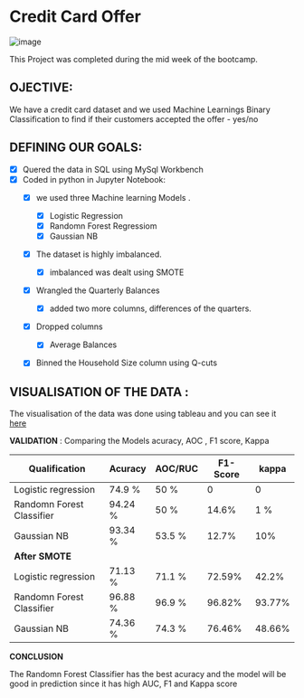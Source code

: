 
# Credit Card Offer

![image](https://user-images.githubusercontent.com/81169091/119857268-b6609980-bf13-11eb-84e9-9d64f5d927d1.png)

This Project was completed during the mid week of the bootcamp.

## OJECTIVE:

We have a credit card dataset and we used Machine Learnings Binary Classification to find if their customers accepted the offer - yes/no

## DEFINING OUR GOALS:

- [X] Quered the data in SQL using MySql Workbench
- [X] Coded in python in Jupyter Notebook:
     - [X] we used three Machine learning Models . 
          - [X] Logistic Regression
          - [X] Randomn Forest Regressiom
          - [X] Gaussian NB 
     - [X] The dataset is highly imbalanced.
          - [X] imbalanced was dealt using SMOTE
     - [X] Wrangled the Quarterly Balances 
          - [X] added two more columns, differences of the quarters.
     - [X] Dropped columns
          - [X] Average Balances
     - [X] Binned the Household Size column using Q-cuts
    
    
## VISUALISATION OF THE DATA :
The visualisation of the data was done using tableau and you can see it [here](https://public.tableau.com/profile/prebitha.staphney.abraham#!/vizhome/Data-Mid-Bootcamp-Project-Classification2_16207571376970/0?publish=yes)

**VALIDATION** : Comparing the Models acuracy, AOC , F1 score, Kappa

    
|Qualification               | Acuracy    | AOC/RUC | F1-Score| kappa |
| -----------                | -----------| --------| --------| ----- |
| Logistic regression        | 74.9 %     |  50 %   |   0     | 0     |
| Randomn Forest Classifier  | 94.24 %    |  50 %   |   14.6% | 1 %   |
| Gaussian NB                | 93.34 %    |  53.5 % |   12.7% | 10%   |
| **After SMOTE**            |            |         |         |       |
| Logistic regression        | 71.13 %    |  71.1 % |  72.59% | 42.2% |
| Randomn Forest Classifier  | 96.88 %    |  96.9 % |  96.82% | 93.77%|
| Gaussian NB                | 74.36 %    |  74.3 % |  76.46% | 48.66%|


**CONCLUSION**

The Randomn Forest Classifier has the best acuracy and the model will be good in prediction since it has high AUC, F1 and Kappa score 
